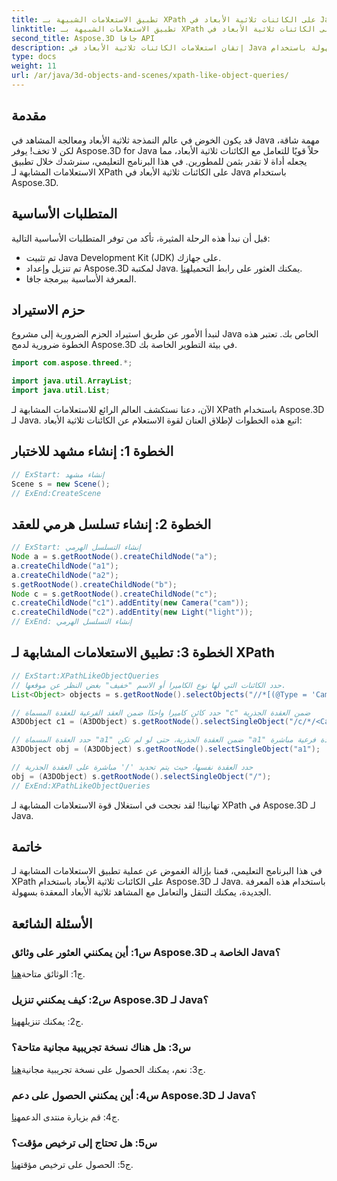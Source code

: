 ```yaml
---
title: تطبيق الاستعلامات الشبيهة بـ XPath على الكائنات ثلاثية الأبعاد في Java
linktitle: تطبيق الاستعلامات الشبيهة بـ XPath على الكائنات ثلاثية الأبعاد في Java
second_title: Aspose.3D جافا API
description: إتقان استعلامات الكائنات ثلاثية الأبعاد في Java بسهولة باستخدام Aspose.3D. قم بتطبيق استعلامات شبيهة بـ XPath، وتعامل مع المشاهد، وقم برفع مستوى التطوير ثلاثي الأبعاد لديك.
type: docs
weight: 11
url: /ar/java/3d-objects-and-scenes/xpath-like-object-queries/
---
```

## مقدمة

قد يكون الخوض في عالم النمذجة ثلاثية الأبعاد ومعالجة المشاهد في Java مهمة شاقة، لكن لا تخف! يوفر Aspose.3D for Java حلاً قويًا للتعامل مع الكائنات ثلاثية الأبعاد، مما يجعله أداة لا تقدر بثمن للمطورين. في هذا البرنامج التعليمي، سنرشدك خلال تطبيق الاستعلامات المشابهة لـ XPath على الكائنات ثلاثية الأبعاد في Java باستخدام Aspose.3D.

## المتطلبات الأساسية

قبل أن نبدأ هذه الرحلة المثيرة، تأكد من توفر المتطلبات الأساسية التالية:

- تم تثبيت Java Development Kit (JDK) على جهازك.
-  تم تنزيل وإعداد Aspose.3D لمكتبة Java. يمكنك العثور على رابط التحميل[هنا](https://releases.aspose.com/3d/java/).
- المعرفة الأساسية ببرمجة جافا.

## حزم الاستيراد

لنبدأ الأمور عن طريق استيراد الحزم الضرورية إلى مشروع Java الخاص بك. تعتبر هذه الخطوة ضرورية لدمج Aspose.3D في بيئة التطوير الخاصة بك.

```java
import com.aspose.threed.*;

import java.util.ArrayList;
import java.util.List;
```

الآن، دعنا نستكشف العالم الرائع للاستعلامات المشابهة لـ XPath باستخدام Aspose.3D لـ Java. اتبع هذه الخطوات لإطلاق العنان لقوة الاستعلام عن الكائنات ثلاثية الأبعاد:

## الخطوة 1: إنشاء مشهد للاختبار

```java
// ExStart: إنشاء مشهد
Scene s = new Scene();
// ExEnd:CreateScene
```

## الخطوة 2: إنشاء تسلسل هرمي للعقد

```java
// ExStart: إنشاء التسلسل الهرمي
Node a = s.getRootNode().createChildNode("a");
a.createChildNode("a1");
a.createChildNode("a2");
s.getRootNode().createChildNode("b");
Node c = s.getRootNode().createChildNode("c");
c.createChildNode("c1").addEntity(new Camera("cam"));
c.createChildNode("c2").addEntity(new Light("light"));
// ExEnd: إنشاء التسلسل الهرمي
```

## الخطوة 3: تطبيق الاستعلامات المشابهة لـ XPath

```java
// ExStart:XPathLikeObjectQueries
// حدد الكائنات التي لها نوع الكاميرا أو الاسم "خفيف" بغض النظر عن موقعها.
List<Object> objects = s.getRootNode().selectObjects("//*[(@Type = 'Camera') أو (@Name = 'light')]");

// حدد كائن كاميرا واحدًا ضمن العقد الفرعية للعقدة المسماة "c" ضمن العقدة الجذرية
A3DObject c1 = (A3DObject) s.getRootNode().selectSingleObject("/c/*/<Camera>");

// حدد العقدة المسماة "a1" ضمن العقدة الجذرية، حتى لو لم تكن "a1" عقدة فرعية مباشرة
A3DObject obj = (A3DObject) s.getRootNode().selectSingleObject("a1");

// حدد العقدة نفسها، حيث يتم تحديد '/' مباشرة على العقدة الجذرية
obj = (A3DObject) s.getRootNode().selectSingleObject("/");
// ExEnd:XPathLikeObjectQueries
```

تهانينا! لقد نجحت في استغلال قوة الاستعلامات المشابهة لـ XPath في Aspose.3D لـ Java.

## خاتمة

في هذا البرنامج التعليمي، قمنا بإزالة الغموض عن عملية تطبيق الاستعلامات المشابهة لـ XPath على الكائنات ثلاثية الأبعاد باستخدام Aspose.3D لـ Java. باستخدام هذه المعرفة الجديدة، يمكنك التنقل والتعامل مع المشاهد ثلاثية الأبعاد المعقدة بسهولة.

## الأسئلة الشائعة

### س1: أين يمكنني العثور على وثائق Aspose.3D الخاصة بـ Java؟

 ج1: الوثائق متاحة[هنا](https://reference.aspose.com/3d/java/).

### س2: كيف يمكنني تنزيل Aspose.3D لـ Java؟

 ج2: يمكنك تنزيله[هنا](https://releases.aspose.com/3d/java/).

### س3: هل هناك نسخة تجريبية مجانية متاحة؟

 ج3: نعم، يمكنك الحصول على نسخة تجريبية مجانية[هنا](https://releases.aspose.com/).

### س4: أين يمكنني الحصول على دعم Aspose.3D لـ Java؟

 ج4: قم بزيارة منتدى الدعم[هنا](https://forum.aspose.com/c/3d/18).

### س5: هل تحتاج إلى ترخيص مؤقت؟

 ج5: الحصول على ترخيص مؤقت[هنا](https://purchase.aspose.com/temporary-license/).